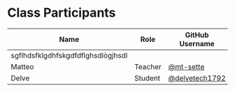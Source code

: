 # Class Participants

| Name | Role | GitHub Username |
|-----|----|--------|
| sgflhdsfklgdhfskgdfdflghsdlògjhsdl|
| Matteo | Teacher | [@mt-sette](https://github.com/mt-sette)|
| Delve | Student | [@delvetech1792](https://github.com/delvetech1792) |
